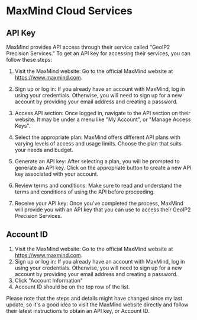 # MaxMind Cloud Services

## API Key

MaxMind provides API access through their service called "GeoIP2 Precision
Services." To get an API key for accessing their services, you can follow these steps:

1. Visit the MaxMind website: Go to the official MaxMind website at https://www.maxmind.com.

2. Sign up or log in: If you already have an account with MaxMind, log in using your credentials. Otherwise, you will
   need to sign up for a new account by providing your email address and creating a password.

3. Access API section: Once logged in, navigate to the API section on their website. It may be under a menu like "My
   Account", or "Manage Access Keys".

4. Select the appropriate plan: MaxMind offers different API plans with varying levels of access and usage limits.
   Choose the plan that suits your needs and budget. 

5. Generate an API key: After selecting a plan, you will be prompted to generate an API key. Click on the appropriate
   button to create a new API key associated with your account.

6. Review terms and conditions: Make sure to read and understand the terms and conditions of using the API before
   proceeding.

7. Receive your API key: Once you've completed the process, MaxMind will provide you with an API key that you can use to
   access their GeoIP2 Precision Services.

## Account ID

1. Visit the MaxMind website: Go to the official MaxMind website at https://www.maxmind.com.
2. Sign up or log in: If you already have an account with MaxMind, log in using your credentials. Otherwise, you will
   need to sign up for a new account by providing your email address and creating a password.
3. Click "Account Information"
4. Account ID should be on the top row of the list.

Please note that the steps and details might have changed since my last update, so it's a good idea to visit the MaxMind
website directly and follow their latest instructions to obtain an API key, or Account ID.